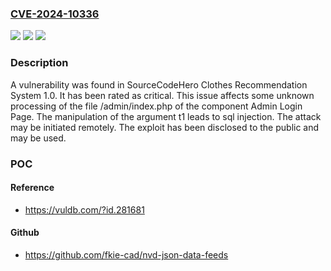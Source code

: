 ### [CVE-2024-10336](https://cve.mitre.org/cgi-bin/cvename.cgi?name=CVE-2024-10336)
![](https://img.shields.io/static/v1?label=Product&message=Clothes%20Recommendation%20System&color=blue)
![](https://img.shields.io/static/v1?label=Version&message=%3D%201.0%20&color=brighgreen)
![](https://img.shields.io/static/v1?label=Vulnerability&message=SQL%20Injection&color=brighgreen)

### Description

A vulnerability was found in SourceCodeHero Clothes Recommendation System 1.0. It has been rated as critical. This issue affects some unknown processing of the file /admin/index.php of the component Admin Login Page. The manipulation of the argument t1 leads to sql injection. The attack may be initiated remotely. The exploit has been disclosed to the public and may be used.

### POC

#### Reference
- https://vuldb.com/?id.281681

#### Github
- https://github.com/fkie-cad/nvd-json-data-feeds

